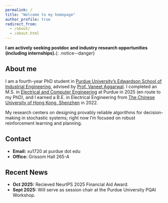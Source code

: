 ```yaml
---
permalink: /
title: "Welcome to my homepage"
author_profile: true
redirect_from: 
  - /about/
  - /about.html
---
```


<!-- 🔴 Callout line (big, red) -->
**I am actively seeking postdoc and industry research opportunities (including internships).**{: .notice--danger}
## About me
I am a fourth-year PhD student in [Purdue University’s Edwardson School of Industrial Engineering](https://engineering.purdue.edu/IE), advised by [Prof. Vaneet Aggarwal](https://web.ics.purdue.edu/~vaneet/). I completed an M.S. in [Electrical and Computer Engineering](https://engineering.purdue.edu/ECE) at Purdue in 2025 (en route to my PhD), and I earned a B.E. in Electrical Engineering from [The Chinese University of Hong Kong, Shenzhen](https://sse.cuhk.edu.cn/en/page/539) in 2022.


My research centers on designing provably reliable algorithms for decision-making in stochastic systems; right now I’m focused on robust reinforcement learning and planning.


## Contact  
- **Email:** xu1720 at purdue dot edu  
- **Office:** Grissom Hall 265-A


## Recent News
- **Oct 2025:** Recieved NeurIPS 2025 Financial Aid Award.
- **Sept 2025:** Will serve as session chair at the Purdue University PQAI Workshop.